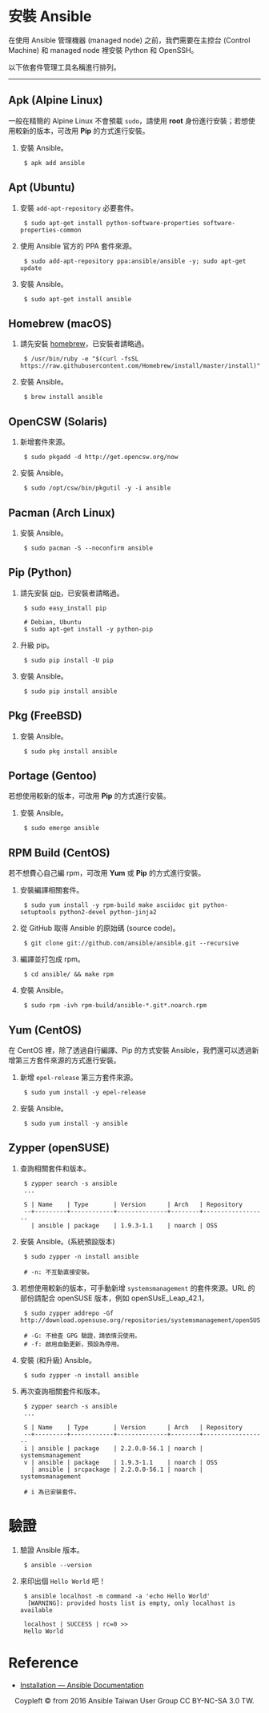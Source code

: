 # 安裝 Ansible

在使用 Ansible 管理機器 (managed node) 之前，我們需要在主控台 (Control Machine) 和 managed node 裡安裝 Python 和 OpenSSH。

以下依套件管理工具名稱進行排列。

---

## Apk (Alpine Linux)

一般在精簡的 Alpine Linux 不會預載 `sudo`，請使用 **root** 身份進行安裝；若想使用較新的版本，可改用 **Pip** 的方式進行安裝。  

1. 安裝 Ansible。
    
        $ apk add ansible

## Apt (Ubuntu) 

1. 安裝 `add-apt-repository` 必要套件。

        $ sudo apt-get install python-software-properties software-properties-common

2. 使用 Ansible 官方的 PPA 套件來源。

        $ sudo add-apt-repository ppa:ansible/ansible -y; sudo apt-get update

3. 安裝 Ansible。
    
        $ sudo apt-get install ansible

## Homebrew (macOS)

1. 請先安裝 [homebrew](http://brew.sh/index_zh-tw.html)，已安裝者請略過。

        $ /usr/bin/ruby -e "$(curl -fsSL https://raw.githubusercontent.com/Homebrew/install/master/install)"

2. 安裝 Ansible。

        $ brew install ansible

## OpenCSW (Solaris)

1. 新增套件來源。

        $ sudo pkgadd -d http://get.opencsw.org/now

2. 安裝 Ansible。

        $ sudo /opt/csw/bin/pkgutil -y -i ansible

## Pacman (Arch Linux)

1. 安裝 Ansible。

        $ sudo pacman -S --noconfirm ansible

## Pip (Python)

1. 請先安裝 [pip](https://pypi.python.org/pypi/pip)，已安裝者請略過。

        $ sudo easy_install pip

        # Debian, Ubuntu
        $ sudo apt-get install -y python-pip

2. 升級 pip。

        $ sudo pip install -U pip

3. 安裝 Ansible。
        
        $ sudo pip install ansible

## Pkg (FreeBSD)

1. 安裝 Ansible。

        $ sudo pkg install ansible

## Portage (Gentoo)

若想使用較新的版本，可改用 **Pip** 的方式進行安裝。

1. 安裝 Ansible。

        $ sudo emerge ansible

## RPM Build (CentOS)

若不想費心自己編 rpm，可改用 **Yum** 或 **Pip** 的方式進行安裝。

1. 安裝編譯相關套件。

        $ sudo yum install -y rpm-build make asciidoc git python-setuptools python2-devel python-jinja2

2. 從 GitHub 取得 Ansible 的原始碼 (source code)。

        $ git clone git://github.com/ansible/ansible.git --recursive

3. 編譯並打包成 rpm。

        $ cd ansible/ && make rpm

4. 安裝 Ansible。

        $ sudo rpm -ivh rpm-build/ansible-*.git*.noarch.rpm

## Yum (CentOS)

在 CentOS 裡，除了透過自行編譯、Pip 的方式安裝 Ansible，我們還可以透過新增第三方套件來源的方式進行安裝。

1. 新增 `epel-release` 第三方套件來源。

        $ sudo yum install -y epel-release

2. 安裝 Ansible。

        $ sudo yum install -y ansible

## Zypper (openSUSE)

1. 查詢相關套件和版本。

        $ zypper search -s ansible
        ...

        S | Name    | Type       | Version      | Arch   | Repository
        --+---------+------------+--------------+--------+------------------
          | ansible | package    | 1.9.3-1.1    | noarch | OSS

2. 安裝 Ansible。(系統預設版本)
    
        $ sudo zypper -n install ansible

        # -n: 不互動直接安裝。

3. 若想使用較新的版本，可手動新增 `systemsmanagement` 的套件來源。URL 的部份請配合 openSUSE 版本，例如 openSUsE_Leap_42.1， 

        $ sudo zypper addrepo -Gf http://download.opensuse.org/repositories/systemsmanagement/openSUSE_Leap_42.1/systemsmanagement.repo

        # -G: 不檢查 GPG 驗證，請依情況使用。
        # -f: 啟用自動更新，預設為停用。

4. 安裝 (和升級) Ansible。

        $ sudo zypper -n install ansible

5. 再次查詢相關套件和版本。

        $ zypper search -s ansible
        ...

        S | Name    | Type       | Version      | Arch   | Repository
        --+---------+------------+--------------+--------+------------------
        i | ansible | package    | 2.2.0.0-56.1 | noarch | systemsmanagement
        v | ansible | package    | 1.9.3-1.1    | noarch | OSS
          | ansible | srcpackage | 2.2.0.0-56.1 | noarch | systemsmanagement

        # i 為已安裝套件。

# 驗證

1. 驗證 Ansible 版本。

        $ ansible --version

2. 來印出個 `Hello World` 吧！

        $ ansible localhost -m command -a 'echo Hello World'
         [WARNING]: provided hosts list is empty, only localhost is available

        localhost | SUCCESS | rc=0 >>
        Hello World

# Reference

- [Installation — Ansible Documentation](http://docs.ansible.com/ansible/intro_installation.html)

<div style="text-align: center;">
Coypleft © from 2016 Ansible Taiwan User Group CC BY-NC-SA 3.0 TW.
</div>

